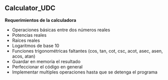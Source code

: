 ## Calculator_UDC

**Requerimientos de la calculadora**

- Operaciones básicas entre dos números reales
- Potencias reales
- Raíces reales
- Logaritmos de base 10
- Funciones trigonométricas faltantes (cos, tan, cot, csc, acot, asec, asen, acos, atan)
- Guardar en memoria el resultado
- Perfeccionar el código en general
- Implementar multiples operaciones hasta que se detenga el programa
